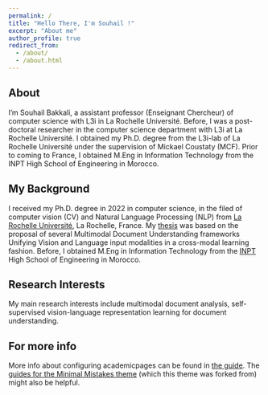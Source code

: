 ```yaml
---
permalink: /
title: "Hello There, I'm Souhail !"
excerpt: "About me"
author_profile: true
redirect_from: 
  - /about/
  - /about.html
---
```


About
------
I’m Souhail Bakkali, a assistant professor (Enseignant Chercheur) of computer science with L3i in La Rochelle Université. Before, I was a post-doctoral researcher in the computer science department with L3i at La Rochelle Université. I obtained my Ph.D. degree from the L3i-lab of La Rochelle Université under the supervision of Mickael Coustaty (MCF). Prior to coming to France, I obtained M.Eng in Information Technology from the INPT High School of Engineering in Morocco.

My Background
------
I received my Ph.D. degree in 2022 in computer science, in the filed of computer vision (CV) and Natural Language Processing (NLP) from [La Rochelle Université](https://www.univ-larochelle.fr/), La Rochelle, France. My [thesis](https://theses.hal.science/tel-04197696v1/document) was based on the proposal of several Multimodal Document Understanding frameworks Unifying Vision and Language input modalities in a cross-modal learning fashion.  Before, I obtained M.Eng in Information Technology from the [INPT](http://www.inpt.ac.ma/) High School of Engineering in Morocco.


Research Interests
------
My main research interests include multimodal document analysis, self-supervised vision-language representation learning for document understanding.

For more info
------
More info about configuring academicpages can be found in [the guide](https://academicpages.github.io/markdown/). The [guides for the Minimal Mistakes theme](https://mmistakes.github.io/minimal-mistakes/docs/configuration/) (which this theme was forked from) might also be helpful.
